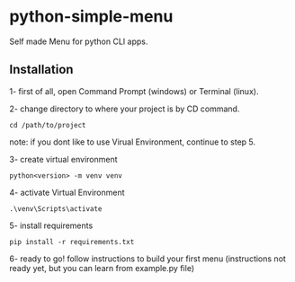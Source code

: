 # python-simple-menu
Self made Menu for python CLI apps.

## Installation
1- first of all, open Command Prompt (windows) or Terminal (linux).

2- change directory to where your project is by CD command.
```
cd /path/to/project
```

note: if you dont like to use Virual Environment, continue to step 5.

3- create virtual environment
```
python<version> -m venv venv
```

4- activate Virtual Environment
```
.\venv\Scripts\activate
```

5- install requirements
```
pip install -r requirements.txt
```

6- ready to go! follow instructions to build your first menu (instructions not ready yet, but you can learn from example.py file)
